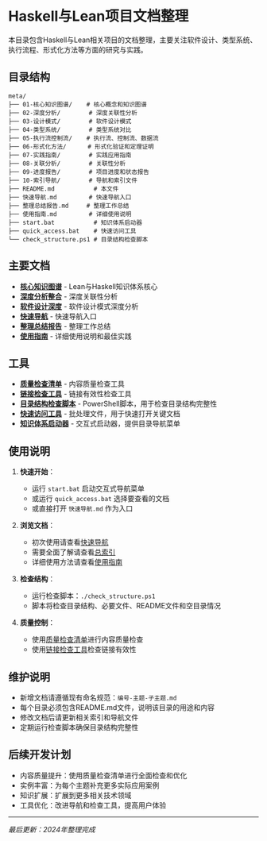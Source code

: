 # Haskell与Lean项目文档整理

本目录包含Haskell与Lean相关项目的文档整理，主要关注软件设计、类型系统、执行流程、形式化方法等方面的研究与实践。

## 目录结构

```
meta/
├── 01-核心知识图谱/    # 核心概念和知识图谱
├── 02-深度分析/        # 深度关联性分析
├── 03-设计模式/        # 软件设计模式
├── 04-类型系统/        # 类型系统对比
├── 05-执行流控制流/    # 执行流、控制流、数据流
├── 06-形式化方法/      # 形式化验证和定理证明
├── 07-实践指南/        # 实践应用指南
├── 08-关联分析/        # 关联性分析
├── 09-进度报告/        # 项目进度和状态报告
├── 10-索引导航/        # 导航和索引文件
├── README.md           # 本文件
├── 快速导航.md         # 快速导航入口
├── 整理总结报告.md     # 整理工作总结
├── 使用指南.md         # 详细使用说明
├── start.bat           # 知识体系启动器
├── quick_access.bat    # 快速访问工具
└── check_structure.ps1 # 目录结构检查脚本
```

## 主要文档

- **[核心知识图谱](01-核心知识图谱/01-知识图谱-核心.md)** - Lean与Haskell知识体系核心
- **[深度分析整合](02-深度分析/01-深度分析-整合.md)** - 深度关联性分析
- **[软件设计深度](02-深度分析/02-软件设计-深度.md)** - 软件设计模式深度分析
- **[快速导航](快速导航.md)** - 快速导航入口
- **[整理总结报告](整理总结报告.md)** - 整理工作总结
- **[使用指南](使用指南.md)** - 详细使用说明和最佳实践

## 工具

- **[质量检查清单](10-索引导航/quality_check.md)** - 内容质量检查工具
- **[链接检查工具](10-索引导航/link_checker.md)** - 链接有效性检查工具
- **[目录结构检查脚本](check_structure.ps1)** - PowerShell脚本，用于检查目录结构完整性
- **[快速访问工具](quick_access.bat)** - 批处理文件，用于快速打开关键文档
- **[知识体系启动器](start.bat)** - 交互式启动器，提供目录导航菜单

## 使用说明

1. **快速开始**：
   - 运行 `start.bat` 启动交互式导航菜单
   - 或运行 `quick_access.bat` 选择要查看的文档
   - 或直接打开 `快速导航.md` 作为入口

2. **浏览文档**：
   - 初次使用请查看[快速导航](快速导航.md)
   - 需要全面了解请查看[总索引](10-索引导航/01-总索引.md)
   - 详细使用方法请查看[使用指南](使用指南.md)

3. **检查结构**：
   - 运行检查脚本：`./check_structure.ps1`
   - 脚本将检查目录结构、必要文件、README文件和空目录情况

4. **质量控制**：
   - 使用[质量检查清单](10-索引导航/quality_check.md)进行内容质量检查
   - 使用[链接检查工具](10-索引导航/link_checker.md)检查链接有效性

## 维护说明

- 新增文档请遵循现有命名规范：`编号-主题-子主题.md`
- 每个目录必须包含README.md文件，说明该目录的用途和内容
- 修改文档后请更新相关索引和导航文件
- 定期运行检查脚本确保目录结构完整性

## 后续开发计划

- 内容质量提升：使用质量检查清单进行全面检查和优化
- 实例丰富：为每个主题补充更多实际应用案例
- 知识扩展：扩展到更多相关技术领域
- 工具优化：改进导航和检查工具，提高用户体验

---

*最后更新：2024年整理完成*
